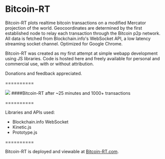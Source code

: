 Bitcoin-RT
==========

Bitcoin-RT plots realtime bitcoin transactions on a modified Mercator projection of the world. Geocoordinates are determined by the first established node to relay each transaction through the Bitcoin p2p network. All data is fetched from Blockchain.info's WebSocket API, a low latency streaming socket channel. Optimized for Google Chrome.

Bitcoin-RT was created as my first attempt at simple webapp development using JS libraries. Code is hosted here and freely available for personal and commercial use, with or without attribution.

Donations and feedback appreciated.

==========

<img src="https://s3.amazonaws.com/kdc-apps/Bitcoin-RT-blend.png" />
####Bitcoin-RT after ~25 minutes and 1000+ transactions

==========

Libraries and APIs used: 

* Blockchain.info WebSocket
* Kinetic.js
* Prototype.js

==========

Bitcoin-RT is deployed and viewable at [Bitcoin-RT.com](http://bitcoin-rt.com).
